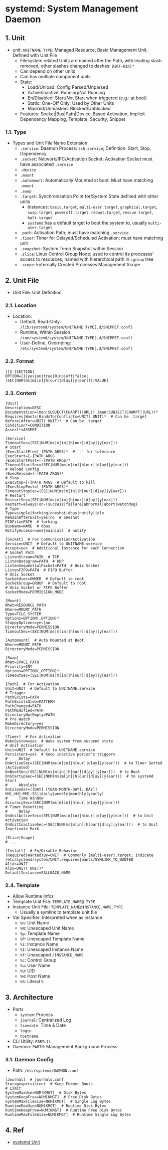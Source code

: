 # systemd: System Management Daemon

## 1. Unit

- unit: `UNITNAME.TYPE`: Managed Resource, Basic Management Unit, Defined with Unit File
    - Filesystem related Units are named after the Path, with leading slash removed, other slashes changed to dashes: `DIR(-DIR)*`
    - Can depend on other units
    - Can has multiple component units
    - State:
        - Load/Unload: Config Parsed/Unparsed
        - Active/Inactive: Running/Not Running
        - En/Disabled: Start/Not Start when triggered (e.g.: at boot)
        - Static: One-Off Only; Used by Other Units
        - Masked/Unmasked: Blocked/Unblocked
    - Features: Socket|Bus|Path|Device-Based Activation, Implicit Dependency Mapping, Template, Security, Snippet

### 1.1. Type

- Types and Unit File Name Extension:
    - `.service`: Daemon Process: `ssh.service`; Definition: Start, Stop, Dependency
    - `.socket`: Network/IPC/Activation Socket; Activation Socket must have associated `.service`
    - `.device`
    - `.mount`
    - `.automount`: Automatically Mounted at boot. Must have matching `.mount`
    - `.swap`
    - `.target`: Synchronization Point for/System State defined with other units
        - Instances: `basic.target`, `multi-user.target`, `graphical.target`, `swap.target`, `poweroff.target`, `reboot.target`, `rescue.target`, `halt.target`
        - `systemd` has a default target to boot the system to, usually `multi-user.target`
    - `.path`: Activation Path; must have matching `.service`
    - `.timer`: Timer for Delayed/Scheduled Activation; must have matching unit
    - `.snapshot`: System Temp Snapshot within Session
    - `.slice`: Linux Control Group Node; used to control its processes' access to resources; named with hierarchical path in `cgroup` tree
    - `.scope`: Externally Created Processes Management Scope

## 2. Unit File

- Unit File: Unit Definition

### 2.1. Location

- Location:
    - Default, Read-Only: `/lib/systemd/system/UNITNAME.TYPE[.d/SNIPPET.conf]`
    - Runtime, Within Session: `/run/systemd/system/UNITNAME.TYPE[.d/SNIPPET.conf]`
    - User-Define, Overriding: `/etc/systemd/system/UNITNAME.TYPE[.d/SNIPPET.conf]`

### 2.2. Format

```systemd
[[X-]SECTION]
OPTION=[1|yes|on|true|0|no|off|false|(SEC|NUM(ms|m[in]|h[our]|d[ay]|y[ear]))|VALUE]
```

### 2.3. Content

```systemd
[Unit]
Description=DESC
Documentation=(man:SUBJECT(CHARPT)|URL)( (man:SUBJECT(CHARPT)|URL))*
Requires|Wants|BindsTo|Conflicts=UNIT( UNIT)*  # Can be .target
Before|After=UNIT( UNIT)*  # Can be .target
Condition*=CONDITION
Assert*=ASSERT

[Service]
TimeoutSec=(SEC|NUM(ms|m[in]|h[our]|d[ay]|y[ear]))
# Start
(ExecStartPre=[-]PATH ARGS)*  # `-` for tolerance
ExecStart=[-]PATH ARGS
(ExecStartPost=[-]PATH ARGS)*
TimeoutStartSec=(SEC|NUM(ms|m[in]|h[our]|d[ay]|y[ear]))
# Reload Config
(ExecReload=[-]PATH ARGS)*
# Stop
ExecStop=[-]PATH ARGS  # Default to kill
(ExecStopPost=[-]PATH ARGS)*
TimeoutStopSec=(SEC|NUM(ms|m[in]|h[our]|d[ay]|y[ear]))
# Restart
RestartSec=(SEC|NUM(ms|m[in]|h[our]|d[ay]|y[ear]))
Restart=always|on-(success|failure|abnormal|abort|watchdog)
# Type
Type=simple|forking|oneshot|dbus|notify|idle
RemainAfterExit=yes|no  # oneshot
PIDFile=PATH  # forking
BusName=NAME  # dbus
NotifyAccess=none|main|all  # notify

[Socket]  # For Communication/Activation
Service=UNIT  # Default to UNITNAME.service
Accept=yes  # Additional Instance for each Connection
# Socket Path
ListenStream=PATH  # TCP
ListenDatagram=PATH  # UDP
ListenSequentialPacket=PATH  # Unix Socket
ListenFIFO=PATH  # FIFO Buffer
# Unix Socket
SocketUser=OWNER  # Default to root
SocketGroup=GROUP  # Default to root
# Unix Socket or FIFO Buffer
SocketMode=PERMISSION_MODE

[Mount]
What=RESOURCE_PATH
Where=MOUNT_PATH
Type=FILE_SYSTEM
Options=OPTION(,OPTION)*
SloppyOptions=yes|no
DirectoryMode=PERMISSION
TimeoutSec=(SEC|NUM(ms|m[in]|h[our]|d[ay]|y[ear]))

[Automount]  # Auto Mounted at Boot
Where=MOUNT_PATH
DirectoryMode=PERMISSION

[Swap]
What=SPACE_PATH
Priority=INT
Options=OPTION(,OPTION)*
TimeoutSec=(SEC|NUM(ms|m[in]|h[our]|d[ay]|y[ear]))

[Path]  # For Activation
Unit=UNIT  # Default to UNITNAME.service
# Trigger
PathExists=PATH
PathExistsGlob=PATTERN
PathChanged=PATH
PathModified=PATH
DirectoryNotEmpty=PATH
# Pre Watch
MakeDirectory=yes
DirectoryMode=PERMISSION

[Timer]  # For Activation
WakeSystem=yes  # Wake system from suspend state
# Unit Activation
Unit=UNIT  # Default to UNITNAME.service
Persistent=yes  # Keep inactive period's triggers
#     Delay
OnActiveSec=(SEC|NUM(ms|m[in]|h[our]|d[ay]|y[ear]))  # to Timer Setted (Activated)
OnBootSec=(SEC|NUM(ms|m[in]|h[our]|d[ay]|y[ear]))  # to Boot
OnStartupSec=(SEC|NUM(ms|m[in]|h[our]|d[ay]|y[ear]))  # to systemd Start
#     Absolute
OnCalendar=([DAY] [YEAR-MONTH-DAY[..DAY]] HH[,HH]:MM[:SS]|daily|weekly|monthly|yearly)
#     Time Window
AccuracySec=(SEC|NUM(ms|m[in]|h[our]|d[ay]|y[ear]))
# Timer Resetting
#     Delay
OnUnitActiveSec=(SEC|NUM(ms|m[in]|h[our]|d[ay]|y[ear]))  # to Unit Activation
OnUnitInactiveSec=(SEC|NUM(ms|m[in]|h[our]|d[ay]|y[ear]))  # to Unit Inactivate Mark

[Slice|Scope]
# ...

[Install]  # En/Disable Behavior
(Required|Wanted)By=UNIT  # Commonly [multi-user].target; indicate /etc/systemd/system/UNIT.requires|wants/SYMLINK_TO_WANTED
Alias=UNIT
Also=UNIT( UNIT)*
DefaultInstance=FALLBACK_NAME
```

### 2.4. Template

- Allow Runtime Infos
- Template Unit File: `TEMPLATE_NAME@.TYPE`
- Instance Unit File: `TEMPLATE_NAME@INSTANCE_NAME.TYPE`
    - Usually a symlink to template unit file
- Var Specifier: Interpreted when as instance
    - `%n`: Unit Name
    - `%N`: Unescaped Unit Name
    - `%p`: Template Name
    - `%P`: Unescaped Template Name
    - `%i`: Instance Name
    - `%I`: Unescaped Instance Name
    - `%f`: Unescaped `/INSTANCE_NAME`
    - `%c`: Control Group
    - `%u`: User Name
    - `%U`: UID
    - `%H`: Host Name
    - `%%`: Literal `%`

## 3. Architecture

- Parts
    - `system`: Process
    - `journal`: Centralized Log
    - `timedate`: Time & Date
    - `login`
    - `hostname`
- CLI Utility: `PARTctl`
- Daemon: `PARTd`: Management Background Process

### 3.1. Daemon Config

- Path: `/etc/systemd/DAEMON.conf`

```systemd
[Journal]  # journald.conf
Storage=persistent  # Keep Former Boots
# Limit
SystemMaxUse=NUM[KMGT]  # Disk Bytes
SystemKeepFree=NUM[KMGT]  # Free Disk Bytes
SystemMaxFileSize=NUM[KMGT]  # Single Log Bytes
RuntimeMaxUse=NUM[KMGT]  # Runtime Disk Bytes
RuntimeKeepFree=NUM[KMGT]  # Runtime Free Disk Bytes
RuntimeMaxFileSize=NUM[KMGT]  # Runtime Single Log Bytes
```

## 4. Ref

- [systemd Unit](https://www.digitalocean.com/community/tutorials/understanding-systemd-units-and-unit-files)
